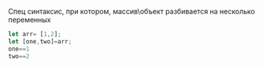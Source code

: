 Спец синтаксис, при котором, массив\объект разбивается на несколько переменных

```js
let arr= [1,2];
let [one,two]=arr;
one==1
two==2


```